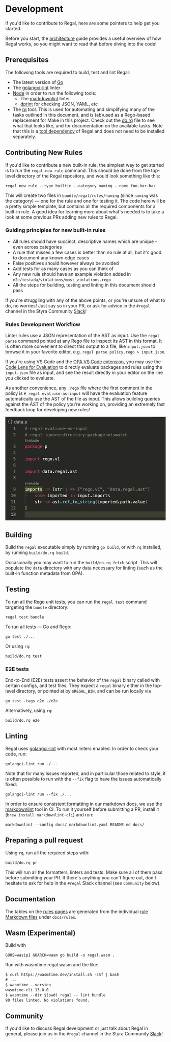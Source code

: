 # Development

If you'd like to contribute to Regal, here are some pointers to help get you started.

Before you start, the [architecture](./architecture) guide provides a useful overview of how Regal works, so you might
want to read that before diving into the code!

## Prerequisites

The following tools are required to build, test and lint Regal:

- The latest version of [Go](https://go.dev/doc/install)
- The [golangci-lint](https://golangci-lint.run/usage/install/#local-installation) linter
- [Node](https://nodejs.org/en) in order to run the following tools:
  - The [markdownlint](https://github.com/DavidAnson/markdownlint) linter
  - [dprint](https://github.com/dprint/dprint) for checking JSON, YAML, etc
- The [rq](https://git.sr.ht/~charles/rq) tool. This is used for automating and simplifying many of the tasks outlined
  in this document, and is (ab)used as a Rego-based replacement for Make in this project. Check out the
  [do.rq](https://github.com/StyraInc/regal/blob/main/build/do.rq) file to see what that looks like, and for
  documentation on the available tasks. Note that this is a
  [tool dependency](https://www.jvt.me/posts/2025/01/27/go-tools-124/) of Regal and does not need to be installed
  separately.

## Contributing New Rules

If you'd like to contribute a new built-in rule, the simplest way to get started is to run the `regal new rule` command.
This should be done from the top-level directory of the Regal repository, and would look something like this:

```shell
regal new rule --type builtin --category naming --name foo-bar-baz
```

This will create two files in `bundle/regal/rules/naming` (since `naming` was the category) — one for the rule and one
for testing it. The code here will be a pretty simple template, but contains all the required components for a built-in
rule. A good idea for learning more about what's needed is to take a look at some previous PRs adding new rules to
Regal.

### Guiding principles for new built-in rules

- All rules should have succinct, descriptive names which are unique - even across categories
- A rule that misses a few cases is better than no rule at all, but it's good to document any known edge cases
- False positives should however always be avoided
- Add tests for as many cases as you can think of
- Any new rule should have an example violation added in `e2e/testada/violations/most_violations.rego`
- All the steps for building, testing and linting in this document should pass

If you're struggling with any of the above points, or you're unsure of what to do, no worries! Just say so in your PR,
or ask for advice in the `#regal` channel in the Styra Community [Slack](https://inviter.co/styra)!

### Rules Development Workflow

Linter rules use a JSON representation of the AST as input. Use the `regal parse` command pointed at any Rego
file to inspect its AST in this format. It is often more convenient to direct this output to a file, like
`input.json` to browse it in your favorite editor, e.g. `regal parse policy.rego > input.json`.

If you're using VS Code and the [OPA VS Code extension](https://github.com/open-policy-agent/vscode-opa), you may
use the [Code Lens for Evaluation](https://docs.styra.com/regal/language-server#code-lenses-evaluation) to directly
evaluate packages and rules using the `input.json` file as input, and see the result directly in your editor on the
line you clicked to evaluate.

As another convenience, any `.rego` file where the first comment in the policy is `# regal eval:use-as-input` will have
the evaluation feature automatically use the AST of the file as input. This allows building queries against the AST of
the policy you're working on, providing an extremely fast feedback loop for developing new rules!

![Use AST of file as input](./assets/lsp/eval_use_as_input.png)

## Building

Build the `regal` executable simply by running `go build`, or with `rq` installed, by running `build/do.rq build`.

Occasionally you may want to run the `build/do.rq fetch` script. This will
populate the `data` directory with any data necessary for linting (such as the built-in function metadata from OPA).

## Testing

To run all the Rego unit tests, you can run the `regal test` command targeting the `bundle` directory:

```shell
regal test bundle
```

To run all tests — Go and Rego:

```shell
go test ./...
```

Or using `rq`:

```shell
build/do.rq test
```

### E2E tests

End-to-End (E2E) tests assert the behavior of the `regal` binary called with certain configs, and test files.
They expect a `regal` binary either in the top-level directory, or pointed at by `$REGAL_BIN`, and can be run
locally via

```shell
go test -tags e2e ./e2e
```

Alternatively, using `rq`:

```shell
build/do.rq e2e
```

## Linting

Regal uses [golangci-lint](https://golangci-lint.run/) with most linters enabled. In order to check your code, run:

```shell
golangci-lint run ./...
```

Note that for many issues reported, and in particular those related to style, it is often possible to run with the
`--fix` flag to have the issues automatically fixed:

```shell
golangci-lint run --fix ./...
```

In order to ensure consistent formatting in our markdown docs, we use the
[markdownlint](https://github.com/DavidAnson/markdownlint) tool in CI. To run it yourself before submitting a PR,
install it (`brew install markdownlint-cli`) and run:

```shell
markdownlint --config docs/.markdownlint.yaml README.md docs/
```

## Preparing a pull request

Using `rq`, run all the required steps with:

```shell
build/do.rq pr
```

This will run all the formatters, linters and tests. Make sure all of them pass before submitting your PR. If there's
anything you can't figure out, don't hesitate to ask for help in the `#regal` Slack channel (see `Community` below).

## Documentation

The tables on the [rules pages](https://docs.styra.com/regal/rules) are
generated from the individual
[rule Markdown files](https://github.com/StyraInc/regal/tree/main/docs/rules)
under `docs/rules`.

## Wasm (Experimental)

Build with

```shell
GOOS=wasip1 GOARCH=wasm go build -o regal.wasm .
```

Run with wasmtime regal.wasm and the like:

```shell
$ curl https://wasmtime.dev/install.sh -sSf | bash
# ...
$ wasmtime --version
wasmtime-cli 13.0.0
$ wasmtime --dir $(pwd) regal -- lint bundle
90 files linted. No violations found.
```

## Community

If you'd like to discuss Regal development or just talk about Regal in general, please join us in the `#regal`
channel in the Styra Community [Slack](https://inviter.co/styra)!
